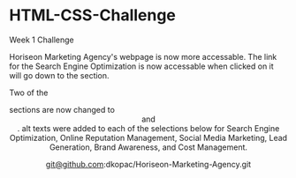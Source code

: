 # HTML-CSS-Challenge

Week 1 Challenge

Horiseon Marketing Agency's webpage is now more accessable. The link for the Search Engine Optimization is now accessable when clicked on it will go down to the section.

Two of the <div> sections are now changed to <header> and <footer>. alt texts were added to each of the selections below for Search Engine Optimization, Online Reputation Management, Social Media Marketing, Lead Generation, Brand Awareness, and Cost Management.

git@github.com:dkopac/Horiseon-Marketing-Agency.git
